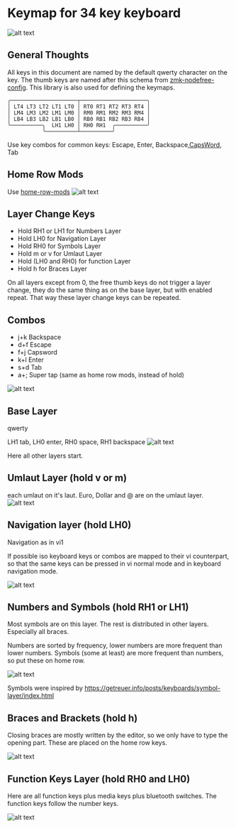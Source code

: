 # Keymap for 34 key keyboard
![alt text](resources/keyboard-layout-all-layers.png)
## General Thoughts
All keys in this document are named by the default qwerty character on the key. 
The thumb keys are named after this schema from [zmk-nodefree-config](https://github.com/urob/zmk-nodefree-config). This library is also used for defining the keymaps.
```
╭─────────────────────┬─────────────────────╮
│ LT4 LT3 LT2 LT1 LT0 │ RT0 RT1 RT2 RT3 RT4 │
│ LM4 LM3 LM2 LM1 LM0 │ RM0 RM1 RM2 RM3 RM4 │
│ LB4 LB3 LB2 LB1 LB0 │ RB0 RB1 RB2 RB3 RB4 │
╰──────────╮  LH1 LH0 │ RH0 RH1  ╭──────────╯
           ╰──────────┴──────────╯
```
Use key combos for common keys: Escape, Enter, Backspace,[CapsWord](https://zmk.dev/docs/behaviors/caps-word), Tab

## Home Row Mods
Use [home-row-mods](https://precondition.github.io/home-row-mods#gacs)
![alt text](resources/keyboard-layout-HomeRowMods.png)

## Layer Change Keys
* Hold RH1 or LH1 for Numbers Layer 
* Hold LH0 for Navigation Layer
* Hold RH0 for Symbols Layer
* Hold m or v for Umlaut Layer
* Hold (LH0 and RH0) for function Layer
* Hold h for Braces Layer

On all layers except from 0, the free thumb keys do not trigger a layer change, they do the same thing as on the base layer, but with enabled repeat. That way these layer change keys can be repeated.

## Combos
* j+k Backspace
* d+f Escape
* f+j Capsword
* k+l Enter
* s+d Tab
* a+; Super tap (same as home row mods, instead of hold)

![alt text](resources/keyboard-layout-Combos.png)

## Base Layer
qwerty

LH1 tab, LH0 enter, RH0 space, RH1 backspace 
![alt text](resources/keyboard-layout-Base.png)

Here all other layers start.

## Umlaut Layer (hold v or m)
each umlaut on it's laut.
Euro, Dollar and @ are on the umlaut layer.
![alt text](resources/keyboard-layout-Umlaute.png)

## Navigation layer (hold LH0)
Navigation as in vi1


If possible iso keyboard keys or combos are mapped to their vi counterpart, so that the same keys can be pressed in vi normal mode and in keyboard navigation mode.

![alt text](resources/keyboard-layout-Nav.png)

## Numbers and Symbols (hold RH1 or LH1)
Most symbols are on this layer. The rest is distributed in other layers.
Especially all braces.

Numbers are sorted by frequency, lower numbers are more frequent than lower numbers.
Symbols (some at least) are more frequent than numbers, so put these on home row.

![alt text](resources/keyboard-layout-Num.png)

Symbols were inspired by https://getreuer.info/posts/keyboards/symbol-layer/index.html

## Braces and Brackets (hold h)
Closing braces are mostly written by the editor, so we only have to type the opening part. These are placed on the home row keys.

![alt text](resources/keyboard-layout-Brace.png)
## Function Keys Layer (hold RH0 and LH0)
Here are all function keys plus media keys plus bluetooth switches. The function keys follow the number keys.

![alt text](resources/keyboard-layout-Function.png)